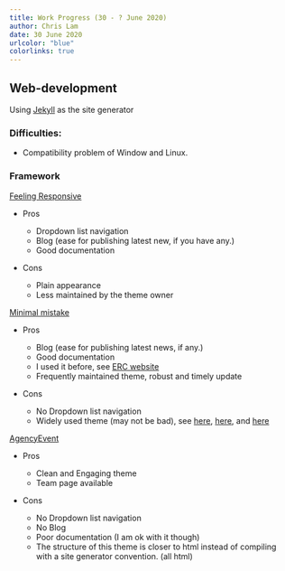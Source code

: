 ```yaml
---
title: Work Progress (30 - ? June 2020)
author: Chris Lam
date: 30 June 2020
urlcolor: "blue"
colorlinks: true
---
```


<!-- # Task delegated

1. Literature review (on-going)
2. Search for research grants opportunities (started)
3. Web-development (started) -->

## Web-development

Using [Jekyll](https://jekyllrb.com/) as the site generator

### Difficulties:

- Compatibility problem of Window and Linux.

### Framework

[Feeling Responsive](https://phlow.github.io/feeling-responsive/)

- Pros

  - Dropdown list navigation
  - Blog (ease for publishing latest new, if you have any.)
  - Good documentation

- Cons

  - Plain appearance
  - Less maintained by the theme owner

[Minimal mistake](https://mmistakes.github.io/minimal-mistakes/)

- Pros

  - Blog (ease for publishing latest news, if any.)
  - Good documentation
  - I used it before, see [ERC website](https://erc.cuhk.edu.hk/)
  - Frequently maintained theme, robust and timely update

- Cons

  - No Dropdown list navigation
  - Widely used theme (may not be bad), see [here](https://www.cross-validated.com/index.html), [here](https://yosuketanigawa.com/), and [here](https://dseconf.org/about)

[Agency](https://startbootstrap.com/previews/agency/)[Event](https://msiastc.github.io/)

- Pros

  - Clean and Engaging theme
  - Team page available

- Cons

  - No Dropdown list navigation
  - No Blog
  - Poor documentation (I am ok with it though)
  - The structure of this theme is closer to html instead of compiling with a site generator convention. (all html)
